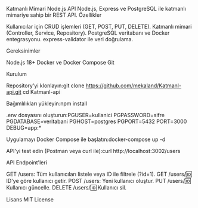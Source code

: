 Katmanlı Mimari Node.js API
Node.js, Express ve PostgreSQL ile katmanlı mimariye sahip bir REST API.
Özellikler

Kullanıcılar için CRUD işlemleri (GET, POST, PUT, DELETE).
Katmanlı mimari (Controller, Service, Repository).
PostgreSQL veritabanı ve Docker entegrasyonu.
express-validator ile veri doğrulama.

Gereksinimler

Node.js 18+
Docker ve Docker Compose
Git

Kurulum

Repository'yi klonlayın:git clone https://github.com/mekaland/Katmanl-api.git
cd Katmanl-api


Bağımlılıkları yükleyin:npm install


.env dosyasını oluşturun:PGUSER=kullanici
PGPASSWORD=sifre
PGDATABASE=veritabani
PGHOST=postgres
PGPORT=5432
PORT=3000
DEBUG=app:*


Uygulamayı Docker Compose ile başlatın:docker-compose up -d


API'yi test edin (Postman veya curl ile):curl http://localhost:3002/users



API Endpoint'leri

GET /users: Tüm kullanıcıları listele veya ID ile filtrele (?id=1).
GET /users/:id: ID'ye göre kullanıcı getir.
POST /users: Yeni kullanıcı oluştur.
PUT /users/:id: Kullanıcı güncelle.
DELETE /users/:id: Kullanıcı sil.

Lisans
MIT License

